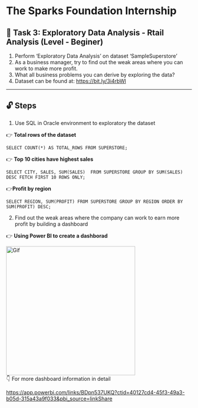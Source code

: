 # The Sparks Foundation Internship 
## 🔅 Task 3: Exploratory Data Analysis - Rtail Analysis (Level - Beginer)
1. Perform ‘Exploratory Data Analysis’ on dataset ‘SampleSuperstore’
2. As a business manager, try to find out the weak areas where you can work to make more profit.
3. What all business problems you can derive by exploring the data?
4. Dataset can be found at: https://bit.ly/3i4rbWl
---
## 🔓 Steps
1. Use SQL in Oracle environment to exploratory the dataset

👉 **Total rows of the dataset**

`SELECT COUNT(*) AS TOTAL_ROWS
    FROM SUPERSTORE;`
    
👉 **Top 10 cities have highest sales**

`SELECT CITY, SALES, SUM(SALES) 
FROM SUPERSTORE
GROUP BY SUM(SALES) DESC
FETCH FIRST 10 ROWS ONLY; `

👉**Profit by region**

`SELECT REGION, SUM(PROFIT) FROM SUPERSTORE GROUP BY REGION ORDER BY SUM(PROFIT) DESC;`

2. Find out the weak areas where the company can work to earn more profit by building a dashboard

👉 **Using Power BI to create a dashborad** 

<img align="center" alt="Gif" width="350px" style="padding-right:150px;" src="https://user-images.githubusercontent.com/108797740/202766711-60f4c641-e9ac-4350-8b06-a4b17cfb9418.gif"/>
👇 For more dashboard information in detail

https://app.powerbi.com/links/BDpn537UKQ?ctid=40127cd4-45f3-49a3-b05d-315a43a9f033&pbi_source=linkShare
